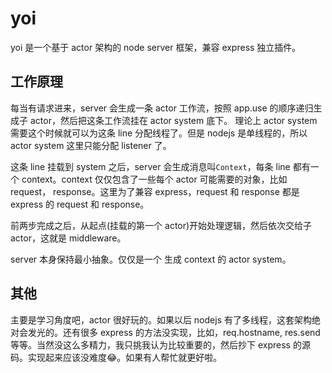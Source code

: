 # yoi

yoi 是一个基于 actor 架构的 node server 框架，兼容 express 独立插件。

## 工作原理

每当有请求进来，server 会生成一条 actor 工作流，按照 app.use 的顺序递归生成子 actor，然后把这条工作流挂在 actor system 底下。 理论上 actor system 需要这个时候就可以为这条 line 分配线程了。但是 nodejs 是单线程的，所以 actor system 这里只能分配 listener 了。

这条 line 挂载到 system 之后，server 会生成消息叫`Context`，每条 line 都有一个 context。context 仅仅包含了一些每个 actor 可能需要的对象，比如 request， response。这里为了兼容 express，request 和 response 都是 express 的 request 和 response。

前两步完成之后，从起点(挂载的第一个 actor)开始处理逻辑，然后依次交给子 actor，这就是 middleware。

server 本身保持最小抽象。仅仅是一个 生成 context 的 actor system。

## 其他

主要是学习角度吧，actor 很好玩的。如果以后 nodejs 有了多线程，这套架构绝对会发光的。还有很多 express 的方法没实现，比如，req.hostname, res.send 等等。当然没这么多精力，我只挑我认为比较重要的，然后抄下 express 的源码。实现起来应该没难度:joy:。如果有人帮忙就更好啦。
